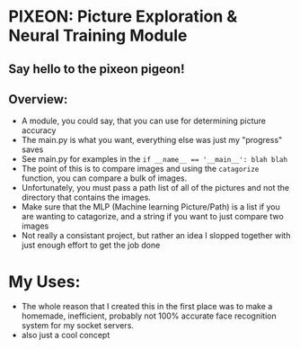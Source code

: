 # PIXEON: Picture Exploration & Neural Training Module
## Say hello to the pixeon pigeon!
## Overview:
   - A module, you could say, that you can use for determining picture accuracy
   - The main.py is what you want, everything else was just my "progress" saves
   - See main.py for examples in the `if __name__ == '__main__': blah blah`
   - The point of this is to compare images and using the `catagorize` function, you can compare a bulk of images.
   - Unfortunately, you must pass a path list of all of the pictures and not the directory that contains the images.
   - Make sure that the MLP (Machine learning Picture/Path) is a list if you are wanting to catagorize, and a string if you want to just compare two images
   - Not really a consistant project, but rather an idea I slopped together with just enough effort to get the job done

# My Uses:
 - The whole reason that I created this in the first place was to make a homemade, inefficient, probably not 100% accurate face recognition system for my socket servers.
 - also just a cool concept
